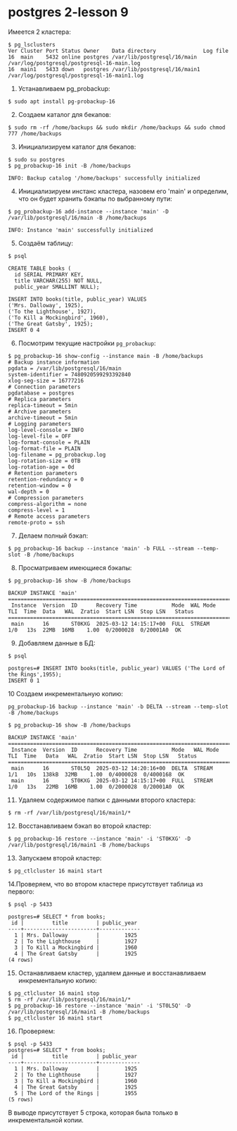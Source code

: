 # postgres 2-lesson 9

Имеется 2 кластера:
````
$ pg_lsclusters
Ver Cluster Port Status Owner    Data directory               Log file
16  main    5432 online postgres /var/lib/postgresql/16/main  /var/log/postgresql/postgresql-16-main.log
16  main1   5433 down   postgres /var/lib/postgresql/16/main1 /var/log/postgresql/postgresql-16-main1.log
````


1. Устанавливаем pg_probackup:

````
$ sudo apt install pg-probackup-16

````

2. Создаем каталог для бекапов:

````
$ sudo rm -rf /home/backups && sudo mkdir /home/backups && sudo chmod 777 /home/backups

````
3. Инициализируем каталог для бекапов:

````
$ sudo su postgres
$ pg_probackup-16 init -B /home/backups

INFO: Backup catalog '/home/backups' successfully initialized

````

4. Инициализируем инстанс кластера, назовем его 'main' и определим, что он будет хранить бэкапы по выбранному пути:

````
$ pg_probackup-16 add-instance --instance 'main' -D /var/lib/postgresql/16/main -B /home/backups

INFO: Instance 'main' successfully initialized
````

5. Создаём таблицу:

````
$ psql

CREATE TABLE books (
  id SERIAL PRIMARY KEY,
  title VARCHAR(255) NOT NULL,
  public_year SMALLINT NULL);

INSERT INTO books(title, public_year) VALUES
('Mrs. Dalloway', 1925),
('To the Lighthouse', 1927),
('To Kill a Mockingbird', 1960),
('The Great Gatsby', 1925);
INSERT 0 4
````

6. Посмотрим текущие настройки `pg_probackup`:

````
$ pg_probackup-16 show-config --instance main -B /home/backups
# Backup instance information
pgdata = /var/lib/postgresql/16/main
system-identifier = 7480920599293392840
xlog-seg-size = 16777216
# Connection parameters
pgdatabase = postgres
# Replica parameters
replica-timeout = 5min
# Archive parameters
archive-timeout = 5min
# Logging parameters
log-level-console = INFO
log-level-file = OFF
log-format-console = PLAIN
log-format-file = PLAIN
log-filename = pg_probackup.log
log-rotation-size = 0TB
log-rotation-age = 0d
# Retention parameters
retention-redundancy = 0
retention-window = 0
wal-depth = 0
# Compression parameters
compress-algorithm = none
compress-level = 1
# Remote access parameters
remote-proto = ssh
````

7. Делаем полный бэкап:

````
$ pg_probackup-16 backup --instance 'main' -b FULL --stream --temp-slot -B /home/backups

````

8. Просматриваем имеющиеся бэкапы:

````
$ pg_probackup-16 show -B /home/backups

BACKUP INSTANCE 'main'
================================================================================================================================
 Instance  Version  ID      Recovery Time           Mode  WAL Mode  TLI  Time  Data   WAL  Zratio  Start LSN  Stop LSN   Status 
================================================================================================================================
 main      16       ST0KXG  2025-03-12 14:15:17+00  FULL  STREAM    1/0   13s  22MB  16MB    1.00  0/2000028  0/20001A0  OK

````

9. Добавляем данные в БД:

````
$ psql

postgres=# INSERT INTO books(title, public_year) VALUES ('The Lord of the Rings',1955);
INSERT 0 1

````

10 Cоздаем инкрементальную копию:
```` 
pg_probackup-16 backup --instance 'main' -b DELTA --stream --temp-slot -B /home/backups

$ pg_probackup-16 show -B /home/backups

BACKUP INSTANCE 'main'
==================================================================================================================================
 Instance  Version  ID      Recovery Time           Mode   WAL Mode  TLI  Time   Data   WAL  Zratio  Start LSN  Stop LSN   Status 
==================================================================================================================================
 main      16       ST0L5Q  2025-03-12 14:20:16+00  DELTA  STREAM    1/1   10s  138kB  32MB    1.00  0/4000028  0/4000168  OK     
 main      16       ST0KXG  2025-03-12 14:15:17+00  FULL   STREAM    1/0   13s   22MB  16MB    1.00  0/2000028  0/20001A0  OK     

````

11. Удаляем содержимое папки с данными второго кластера:

````
$ rm -rf /var/lib/postgresql/16/main1/*
````

12. Восстанавливаем бэкап во второй кластер:
````
$ pg_probackup-16 restore --instance 'main' -i 'ST0KXG' -D  /var/lib/postgresql/16/main1 -B /home/backups

````

13. Запускаем второй кластер: 

````
$ pg_ctlcluster 16 main1 start
````

14.Проверяем, что во втором кластере присутствует таблица из первого:

````
$ psql -p 5433

postgres=# SELECT * from books;
 id |         title         | public_year 
----+-----------------------+-------------
  1 | Mrs. Dalloway         |        1925
  2 | To the Lighthouse     |        1927
  3 | To Kill a Mockingbird |        1960
  4 | The Great Gatsby      |        1925
(4 rows)

````

15. Останавливаем кластер, удаляем данные и восстанавливаем инкрементальную копию:

````
$ pg_ctlcluster 16 main1 stop
$ rm -rf /var/lib/postgresql/16/main1/*
$ pg_probackup-16 restore --instance 'main' -i 'ST0L5Q' -D /var/lib/postgresql/16/main1 -B /home/backups
$ pg_ctlcluster 16 main1 start

````

16. Проверяем:

````
$ psql -p 5433
postgres=# SELECT * from books;
 id |         title         | public_year 
----+-----------------------+-------------
  1 | Mrs. Dalloway         |        1925
  2 | To the Lighthouse     |        1927
  3 | To Kill a Mockingbird |        1960
  4 | The Great Gatsby      |        1925
  5 | The Lord of the Rings |        1955
(5 rows)

````
В выводе присутствует 5 строка, которая была только в инкрементальной копии.
